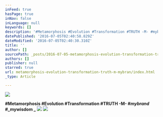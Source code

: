 ```yaml
---
inFeed: true
hasPage: true
inNav: false
inLanguage: null
keywords: []
description: '#Metamorphosis #Evolution #Transformation #TRUTH -M- #mybrand #mywisdom '
datePublished: '2016-07-05T02:40:58.829Z'
dateModified: '2016-07-05T02:40:30.310Z'
title: ''
author: []
sourcePath: _posts/2016-07-05-metamorphosis-evolution-transformation-truth-m-mybran.md
authors: []
publisher: null
starred: true
url: metamorphosis-evolution-transformation-truth-m-mybran/index.html
_type: Article

---
```

![](https://the-grid-user-content.s3-us-west-2.amazonaws.com/47d3a4ba-8cc9-4414-a61b-745ce97a0bbc.png)

**\#Metamorphosis \#Evolution \#Transformation \#TRUTH -M- \#_mybrand_ \#_mywisdom _**
![](https://the-grid-user-content.s3-us-west-2.amazonaws.com/55745ea2-28c7-4a8c-8c4c-6ce17f0eaaf7.png)
![](https://the-grid-user-content.s3-us-west-2.amazonaws.com/a035009f-c50e-42d2-87ff-cdb866d1f977.png)